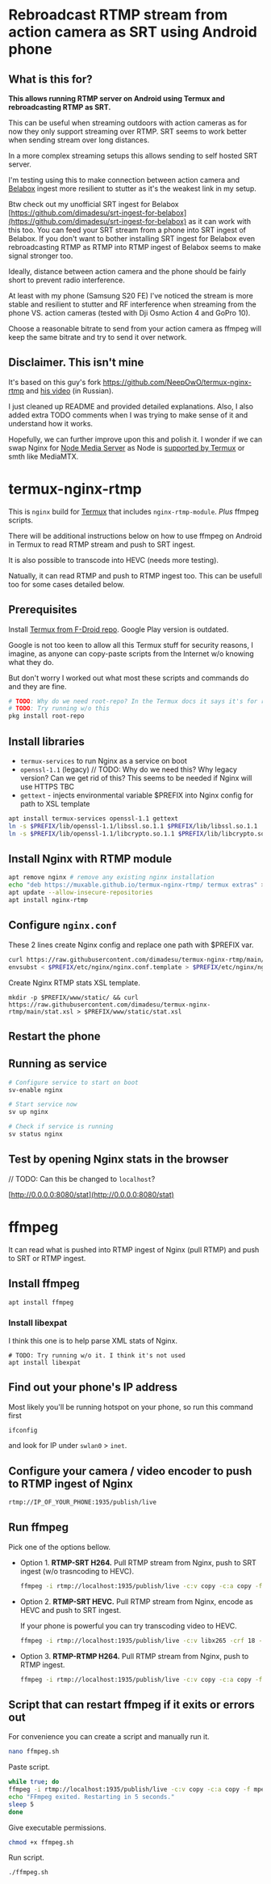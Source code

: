 # Rebroadcast RTMP stream from action camera as SRT using Android phone

## What is this for?

**This allows running RTMP server on Android using Termux and rebroadcasting RTMP as SRT.**

This can be useful when streaming outdoors with action cameras as for now they only support streaming over RTMP. SRT seems to work better when sending stream over long distances.

In a more complex streaming setups this allows sending to self hosted SRT server.

I'm testing using this to make connection between action camera and [Belabox](https://belabox.net/) ingest more resilient to stutter as it's the weakest link in my setup.

Btw check out my unofficial SRT ingest for Belabox [https://github.com/dimadesu/srt-ingest-for-belabox](https://github.com/dimadesu/srt-ingest-for-belabox) as it can work with this too. You can feed your SRT stream from a phone into SRT ingest of Belabox. If you don't want to bother installing SRT ingest for Belabox even rebroadcasting RTMP as RTMP into RTMP ingest of Belabox seems to make signal stronger too.

Ideally, distance between action camera and the phone should be fairly short to prevent radio interference.

At least with my phone (Samsung S20 FE) I've noticed the stream is more stable and resilient to stutter and RF interference when streaming from the phone VS. action cameras (tested with Dji Osmo Action 4 and GoPro 10).

Choose a reasonable bitrate to send from your action camera as ffmpeg will keep the same bitrate and try to send it over network.

## Disclaimer. This isn't mine

It's based on this guy's fork https://github.com/NeepOwO/termux-nginx-rtmp and [his video](https://www.youtube.com/watch?v=977_AtGC2sQ) (in Russian).

I just cleaned up README and provided detailed explanations. Also, I also added extra TODO comments when I was trying to make sense of it and understand how it works.

Hopefully, we can further improve upon this and polish it. I wonder if we can swap Nginx for [Node Media Server](https://www.npmjs.com/package/node-media-server) as Node is [supported by Termux](https://wiki.termux.com/index.php?title=Node.js) or smth like MediaMTX.

# termux-nginx-rtmp

This is `nginx` build for [Termux](https://termux.dev/en/) that includes `nginx-rtmp-module`. _Plus_ ffmpeg scripts.

There will be additional instructions below on how to use ffmpeg on Android in Termux to read RTMP stream and push to SRT ingest.

It is also possible to transcode into HEVC (needs more testing).

Natually, it can read RTMP and push to RTMP ingest too. This can be usefull too for some cases detailed below.

## Prerequisites

Install [Termux from F-Droid repo](https://github.com/termux/termux-app?tab=readme-ov-file#f-droid). Google Play version is outdated.

Google is not too keen to allow all this Termux stuff for security reasons, I imagine, as anyone can copy-paste scripts from the Internet w/o knowing what they do.

But don't worry I worked out what most these scripts and commands do and they are fine.

```sh
# TODO: Why do we need root-repo? In the Termux docs it says it's for rooted phones. Instructions below do not require rooted phone
# TODO: Try running w/o this
pkg install root-repo
```

## Install libraries

- `termux-services` to run Nginx as a service on boot
- `openssl-1.1` (legacy) // TODO: Why do we need this? Why legacy version? Can we get rid of this? This seems to be needed if Nginx will use HTTPS TBC
- `gettext` - injects environmental variable $PREFIX into Nginx config for path to XSL template

```sh
apt install termux-services openssl-1.1 gettext
ln -s $PREFIX/lib/openssl-1.1/libssl.so.1.1 $PREFIX/lib/libssl.so.1.1
ln -s $PREFIX/lib/openssl-1.1/libcrypto.so.1.1 $PREFIX/lib/libcrypto.so.1.1
```

## Install Nginx with RTMP module

```sh
apt remove nginx # remove any existing nginx installation
echo "deb https://muxable.github.io/termux-nginx-rtmp/ termux extras" > $PREFIX/etc/apt/sources.list.d/nginx-rtmp.list
apt update --allow-insecure-repositories
apt install nginx-rtmp
```

## Configure `nginx.conf`

These 2 lines create Nginx config and replace one path with $PREFIX var.

```sh
curl https://raw.githubusercontent.com/dimadesu/termux-nginx-rtmp/main/nginx-custom.conf > $PREFIX/etc/nginx/nginx.conf.template
envsubst < $PREFIX/etc/nginx/nginx.conf.template > $PREFIX/etc/nginx/nginx.conf
```

Create Nginx RTMP stats XSL template.

```
mkdir -p $PREFIX/www/static/ && curl https://raw.githubusercontent.com/dimadesu/termux-nginx-rtmp/main/stat.xsl > $PREFIX/www/static/stat.xsl
```

## Restart the phone

## Running as service

```sh
# Configure service to start on boot
sv-enable nginx

# Start service now
sv up nginx

# Check if service is running
sv status nginx
```

## Test by opening Nginx stats in the browser

// TODO: Can this be changed to `localhost`?

[http://0.0.0.0:8080/stat](http://0.0.0.0:8080/stat)


# ffmpeg

It can read what is pushed into RTMP ingest of Nginx (pull RTMP) and push to SRT or RTMP ingest.

## Install ffmpeg

```sh
apt install ffmpeg
```

### Install libexpat

I think this one is to help parse XML stats of Nginx.

```
# TODO: Try running w/o it. I think it's not used
apt install libexpat
```

## Find out your phone's IP address

Most likely you'll be running hotspot on your phone, so run this command first

```sh
ifconfig
```

and look for IP under `swlan0` > `inet`.

## Configure your camera / video encoder to push to RTMP ingest of Nginx

```sh
rtmp://IP_OF_YOUR_PHONE:1935/publish/live
```

## Run ffmpeg

Pick one of the options bellow.

- Option 1. **RTMP-SRT H264.** Pull RTMP stream from Nginx, push to SRT ingest (w/o trasncoding to HEVC).

  ```sh
  ffmpeg -i rtmp://localhost:1935/publish/live -c:v copy -c:a copy -f mpegts srt://IP_OF_YOUR_SRT_SERVER:PORT_NUMBER?mode=caller
  ```

- Option 2. **RTMP-SRT HEVC.** Pull RTMP stream from Nginx, encode as HEVC and push to SRT ingest.

  If your phone is powerful you can try transcoding video to HEVC.
  
  ```sh
  ffmpeg -i rtmp://localhost:1935/publish/live -c:v libx265 -crf 18 -c:a copy -f mpegts srt://IP_OF_YOUR_SRT_SERVER:PORT_NUMBER?mode=caller
  ```

- Option 3. **RTMP-RTMP H264.** Pull RTMP stream from Nginx, push to RTMP ingest.

  ```sh
  ffmpeg -i rtmp://localhost:1935/publish/live -c:v copy -c:a copy -f flv rtmp://IP_OF_YOUR_SRT_SERVER:1935/publish/live
  ```

## Script that can restart ffmpeg if it exits or errors out

For convenience you can create a script and manually run it.

```sh
nano ffmpeg.sh
```

Paste script.

```sh
while true; do
ffmpeg -i rtmp://localhost:1935/publish/live -c:v copy -c:a copy -f mpegts srt://IP_OF_YOUR_SRT_SERVER:PORT_NUMBER?mode=caller
echo "FFmpeg exited. Restarting in 5 seconds."
sleep 5
done
```

Give executable permissions.

```sh
chmod +x ffmpeg.sh
```

Run script.

```sh
./ffmpeg.sh
```
